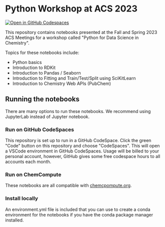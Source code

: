 # Python Workshop at ACS 2023

[![Open in GitHub Codespaces](https://github.com/codespaces/badge.svg)](https://codespaces.new/molssi-education/acs-2023-notebooks-filled)

This repository contains notebooks presented at the Fall and Spring 2023 ACS Meetings for a workshop called "Python for Data Science in Chemistry".

Topics for these notebooks include:
* Python basics
* Introduction to RDKit
* Introduction to Pandas / Seaborn
* Introduction to Fitting and Train/Test/Split using SciKitLearn
* Introduction to Chemistry Web APIs (PubChem)


## Running the notebooks

There are many options to run these notebooks. We recommend using JupyterLab instead of Jupyter notebook.

### Run on GitHub CodeSpaces
This repository is set up to run in a GitHub CodeSpace. Click the green "Code" button on this repository and choose "CodeSpaces". This will open a VSCode environment in GitHub CodeSpaces. Usage will be billed to your personal account, however, GitHub gives some free codespace hours to all accounts each month.

### Run on ChemCompute
These notebooks are all compatible with [chemcpompute.org](https://chemcompute.org/).

### Install locally
An environment.yml file is included that you can use to create a conda environment for the notebooks if you have the conda package manager installed.
